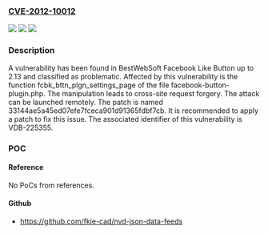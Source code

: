 ### [CVE-2012-10012](https://cve.mitre.org/cgi-bin/cvename.cgi?name=CVE-2012-10012)
![](https://img.shields.io/static/v1?label=Product&message=Facebook%20Like%20Button&color=blue)
![](https://img.shields.io/static/v1?label=Version&message=%3D%202.0%20&color=brighgreen)
![](https://img.shields.io/static/v1?label=Vulnerability&message=CWE-352%20Cross-Site%20Request%20Forgery&color=brighgreen)

### Description

A vulnerability has been found in BestWebSoft Facebook Like Button up to 2.13 and classified as problematic. Affected by this vulnerability is the function fcbk_bttn_plgn_settings_page of the file facebook-button-plugin.php. The manipulation leads to cross-site request forgery. The attack can be launched remotely. The patch is named 33144ae5a45ed07efe7fceca901d91365fdbf7cb. It is recommended to apply a patch to fix this issue. The associated identifier of this vulnerability is VDB-225355.

### POC

#### Reference
No PoCs from references.

#### Github
- https://github.com/fkie-cad/nvd-json-data-feeds

